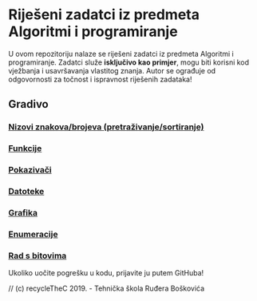 # Riješeni zadatci iz predmeta Algoritmi i programiranje

U ovom repozitoriju nalaze se riješeni zadatci iz predmeta Algoritmi i programiranje.
Zadatci služe **isključivo kao primjer**, mogu biti korisni kod vježbanja i usavršavanja vlastitog znanja.
Autor se ograđuje od odgovornosti za točnost i ispravnost riješenih zadataka!

## Gradivo

### [Nizovi znakova/brojeva (pretraživanje/sortiranje)](nizovi/)
### [Funkcije](funkcije/)
### [Pokazivači](funkcije/funkcije_pokazivaci)
### [Datoteke](datoteke/)
### [Grafika](grafika/)
### [Enumeracije](enumeracija/)
### [Rad s bitovima](bitovi/)

Ukoliko uočite pogrešku u kodu, prijavite ju putem GitHuba!

// (c) recycleTheC 2019. - Tehnička škola Ruđera Boškovića